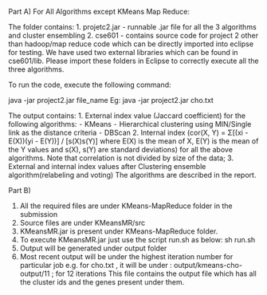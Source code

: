 
Part A) For All Algorithms except KMeans Map Reduce:

The folder contains:
	1.	projetc2.jar - runnable .jar file for all the 3 algorithms and cluster ensembling
	2.	cse601 - contains source code for project 2 other than hadoop/map reduce code which can be directly imported into eclipse for testing.
	We have used two external libraries which can be found in cse601/lib.
	Please import these folders in Eclipse to correctly execute all the three algorithms.

To run the code, execute the following command:

java -jar project2.jar file_name
Eg: java -jar project2.jar cho.txt

The output contains:
	1.	External index value (Jaccard coefficient) for the following algorithms:
	⁃	KMeans
	⁃	Hierarchical clustering using MIN/Single link as the distance criteria
	⁃	DBScan
	2.	Internal index (cor(X, Y) = Σ[(xi - E(X))(yi - E(Y))] / [s(X)s(Y)] where E(X) is the mean of X, E(Y) is the mean of the Y values and s(X), s(Y) are standard deviations) for all the above algorithms. Note that correlation is not divided by size of the data;
	3.	External and internal index values after Clustering ensemble algorithm(relabeling and voting)
The algorithms are described in the report.

Part B)
1. All the required files are under KMeans-MapReduce folder in the submission
2. Source files are under KMeansMR/src
3. KMeansMR.jar is present under KMeans-MapReduce folder.
4. To execute KMeansMR.jar just use the script run.sh as below:
	sh run.sh
5. Output will be generated under output folder
6. Most recent output will be under the highest iteration number for particular job
    e.g. for cho.txt , it will be under : output/kmeans-cho-output/11 ; for 12 iterations
   This file contains the output file which has all the cluster ids and the genes present under them.